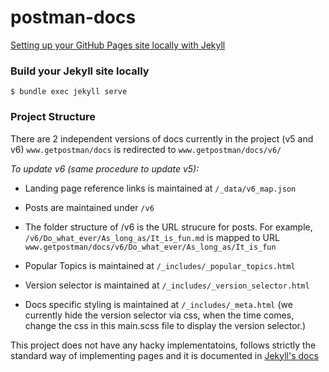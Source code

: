# postman-docs

[Setting up your GitHub Pages site locally with Jekyll](https://help.github.com/articles/setting-up-your-github-pages-site-locally-with-jekyll/)

### Build your Jekyll site locally

    $ bundle exec jekyll serve
    
### Project Structure

There are 2 independent versions of docs currently in the project (v5 and v6)
`www.getpostman/docs` is redirected to `www.getpostman/docs/v6/`

*To update v6 (same procedure to update v5):*

* Landing page reference links is maintained at `/_data/v6_map.json`

* Posts are maintained under `/v6`

* The folder structure of /v6 is the URL strucure for posts. For example, `/v6/Do_what_ever/As_long_as/It_is_fun.md` is mapped to URL `www.getpostman/docs/v6/Do_what_ever/As_long_as/It_is_fun`

* Popular Topics is maintained at `/_includes/_popular_topics.html`

* Version selector is maintained at `/_includes/_version_selector.html`

* Docs specific styling is maintained at `/_includes/_meta.html` (we currently hide the version selector via css, when the time comes, change the css in this main.scss file to display the version selector.)

This project does not have any hacky implementatoins, follows strictly the standard way of implementing pages and it is documented in [Jekyll's docs](https://jekyllrb.com/docs/home/)
